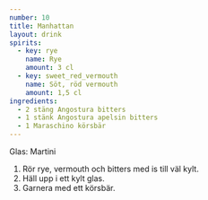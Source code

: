```yaml
---
number: 10
title: Manhattan
layout: drink
spirits:
  - key: rye
    name: Rye
    amount: 3 cl
  - key: sweet_red_vermouth
    name: Söt, röd vermouth
    amount: 1,5 cl
ingredients: 
  - 2 stäng Angostura bitters
  - 1 stänk Angostura apelsin bitters 
  - 1 Maraschino körsbär
---
```


Glas: Martini

1) Rör rye, vermouth och bitters med is till väl kylt.  
2) Häll upp i ett kylt glas.  
3) Garnera med ett körsbär.